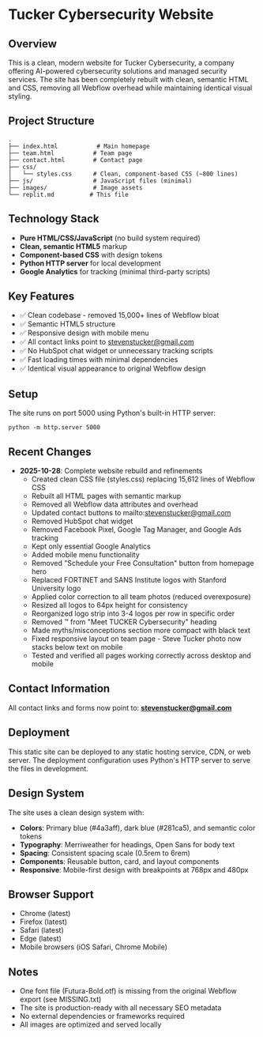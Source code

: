 # Tucker Cybersecurity Website

## Overview
This is a clean, modern website for Tucker Cybersecurity, a company offering AI-powered cybersecurity solutions and managed security services. The site has been completely rebuilt with clean, semantic HTML and CSS, removing all Webflow overhead while maintaining identical visual styling.

## Project Structure
```
.
├── index.html           # Main homepage
├── team.html           # Team page
├── contact.html        # Contact page
├── css/
│   └── styles.css      # Clean, component-based CSS (~800 lines)
├── js/                 # JavaScript files (minimal)
├── images/             # Image assets
└── replit.md          # This file
```

## Technology Stack
- **Pure HTML/CSS/JavaScript** (no build system required)
- **Clean, semantic HTML5** markup
- **Component-based CSS** with design tokens
- **Python HTTP server** for local development
- **Google Analytics** for tracking (minimal third-party scripts)

## Key Features
- ✅ Clean codebase - removed 15,000+ lines of Webflow bloat
- ✅ Semantic HTML5 structure
- ✅ Responsive design with mobile menu
- ✅ All contact links point to stevenstucker@gmail.com
- ✅ No HubSpot chat widget or unnecessary tracking scripts
- ✅ Fast loading times with minimal dependencies
- ✅ Identical visual appearance to original Webflow design

## Setup
The site runs on port 5000 using Python's built-in HTTP server:
```
python -m http.server 5000
```

## Recent Changes
- **2025-10-28**: Complete website rebuild and refinements
  - Created clean CSS file (styles.css) replacing 15,612 lines of Webflow CSS
  - Rebuilt all HTML pages with semantic markup
  - Removed all Webflow data attributes and overhead
  - Updated contact buttons to mailto:stevenstucker@gmail.com
  - Removed HubSpot chat widget
  - Removed Facebook Pixel, Google Tag Manager, and Google Ads tracking
  - Kept only essential Google Analytics
  - Added mobile menu functionality
  - Removed "Schedule your Free Consultation" button from homepage hero
  - Replaced FORTINET and SANS Institute logos with Stanford University logo
  - Applied color correction to all team photos (reduced overexposure)
  - Resized all logos to 64px height for consistency
  - Reorganized logo strip into 3-4 logos per row in specific order
  - Removed ™ from "Meet TUCKER Cybersecurity" heading
  - Made myths/misconceptions section more compact with black text
  - Fixed responsive layout on team page - Steve Tucker photo now stacks below text on mobile
  - Tested and verified all pages working correctly across desktop and mobile

## Contact Information
All contact links and forms now point to: **stevenstucker@gmail.com**

## Deployment
This static site can be deployed to any static hosting service, CDN, or web server. The deployment configuration uses Python's HTTP server to serve the files in development.

## Design System
The site uses a clean design system with:
- **Colors**: Primary blue (#4a3aff), dark blue (#281ca5), and semantic color tokens
- **Typography**: Merriweather for headings, Open Sans for body text
- **Spacing**: Consistent spacing scale (0.5rem to 6rem)
- **Components**: Reusable button, card, and layout components
- **Responsive**: Mobile-first design with breakpoints at 768px and 480px

## Browser Support
- Chrome (latest)
- Firefox (latest)
- Safari (latest)
- Edge (latest)
- Mobile browsers (iOS Safari, Chrome Mobile)

## Notes
- One font file (Futura-Bold.otf) is missing from the original Webflow export (see MISSING.txt)
- The site is production-ready with all necessary SEO metadata
- No external dependencies or frameworks required
- All images are optimized and served locally
